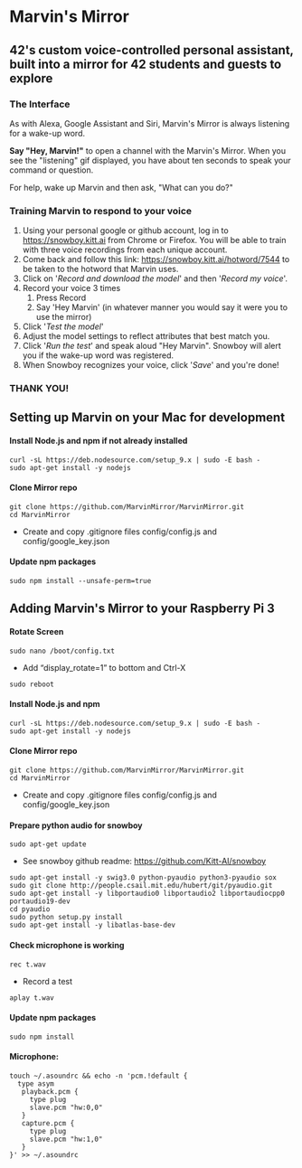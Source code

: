 # Marvin's Mirror
## 42's custom voice-controlled personal assistant, built into a mirror for 42 students and guests to explore

### The Interface
As with Alexa, Google Assistant and Siri, Marvin's Mirror is always listening for a wake-up word.

**Say "Hey, Marvin!"** to open a channel with the Marvin's Mirror. When you see the "listening" gif displayed, you have about ten seconds to speak your command or question.

For help, wake up Marvin and then ask, "What can you do?"

### Training Marvin to respond to your voice
1. Using your personal google or github account, log in to https://snowboy.kitt.ai from Chrome or Firefox. You will be able to train with three voice recordings from each unique account.
1. Come back and follow this link: https://snowboy.kitt.ai/hotword/7544 to be taken to the hotword that Marvin uses.
1. Click on '_Record and download the model_' and then '_Record my voice_'.
1. Record your voice 3 times
    1. Press Record
    1. Say 'Hey Marvin' (in whatever manner you would say it were you to use the mirror)
1. Click '_Test the model_'
1. Adjust the model settings to reflect attributes that best match you.
1. Click '_Run the test_' and speak aloud "Hey Marvin". Snowboy will alert you if the wake-up word was registered.
1. When Snowboy recognizes your voice, click '_Save_' and you're done!

### THANK YOU!

## Setting up Marvin on your Mac for development

#### Install Node.js and npm if not already installed
```
curl -sL https://deb.nodesource.com/setup_9.x | sudo -E bash -
sudo apt-get install -y nodejs
```

#### Clone Mirror repo
```
git clone https://github.com/MarvinMirror/MarvinMirror.git
cd MarvinMirror
```
* Create and copy .gitignore files config/config.js and config/google_key.json

#### Update npm packages
```
sudo npm install --unsafe-perm=true
```

## Adding Marvin's Mirror to your Raspberry Pi 3
#### Rotate Screen
```
sudo nano /boot/config.txt
```
* Add “display_rotate=1” to bottom and Ctrl-X
```
sudo reboot
```

#### Install Node.js and npm
```
curl -sL https://deb.nodesource.com/setup_9.x | sudo -E bash -
sudo apt-get install -y nodejs
```

#### Clone Mirror repo
```
git clone https://github.com/MarvinMirror/MarvinMirror.git
cd MarvinMirror
```
* Create and copy .gitignore files config/config.js and config/google_key.json

#### Prepare python audio for snowboy
```
sudo apt-get update
```
* See snowboy github readme: https://github.com/Kitt-AI/snowboy
```
sudo apt-get install -y swig3.0 python-pyaudio python3-pyaudio sox
sudo git clone http://people.csail.mit.edu/hubert/git/pyaudio.git
sudo apt-get install -y libportaudio0 libportaudio2 libportaudiocpp0 portaudio19-dev
cd pyaudio
sudo python setup.py install
sudo apt-get install -y libatlas-base-dev
```
#### Check microphone is working
```
rec t.wav
```
* Record a test
```
aplay t.wav
```

#### Update npm packages
```
sudo npm install
```

#### Microphone:
```
touch ~/.asoundrc && echo -n 'pcm.!default {
  type asym
   playback.pcm {
     type plug
     slave.pcm "hw:0,0"
   }
   capture.pcm {
     type plug
     slave.pcm "hw:1,0"
   }
}' >> ~/.asoundrc
```
